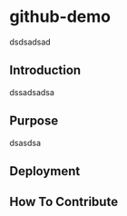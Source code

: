 # github-demo
dsdsadsad
## Introduction
dssadsadsa
## Purpose
dsasdsa
## Deployment

## How To Contribute